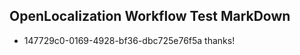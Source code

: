 ## OpenLocalization Workflow Test MarkDown
* 147729c0-0169-4928-bf36-dbc725e76f5a thanks!

<!--HONumber=Aug16_HO4-->



